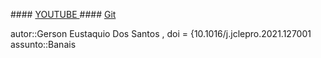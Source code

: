 
#### [YOUTUBE ]()
#### [Git ]()

autor::Gerson Eustaquio Dos Santos ,
doi = {10.1016/j.jclepro.2021.127001
assunto::Banais